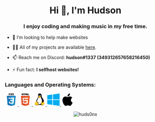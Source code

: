 <h1 align="center">Hi 👋, I'm Hudson</h1>
<h3 align="center">I enjoy coding and making music in my free time.</h3>

- 👋 I’m looking to help make websites

- 👨‍💻 All of my projects are available [here](https://github.com/huds0nx?tab=repositories).

- 📫 Reach me on Discord: **hudson#1337 (349312657658216450)**

- ⚡ Fun fact: **I selfhost websites!**


<h3 align="left">Languages and Operating Systems:</h3>
<p align="left"> <a href="https://www.w3schools.com/css/" target="_blank"> <img src="https://raw.githubusercontent.com/devicons/devicon/master/icons/css3/css3-original-wordmark.svg" alt="css3" width="40" height="40"/> </a> <a href="https://www.w3.org/html/" target="_blank"> <img src="https://raw.githubusercontent.com/devicons/devicon/master/icons/html5/html5-original-wordmark.svg" alt="html5" width="40" height="40"/> </a> <a href="https://www.linux.org/" target="_blank"> <img src="https://raw.githubusercontent.com/devicons/devicon/master/icons/linux/linux-original.svg" alt="linux" width="40" height="40"/> </a> <a href="https://www.microsoft.com/en-us/windows/" target="_blank"> <img src="https://raw.githubusercontent.com/devicons/devicon/master/icons/windows8/windows8-original.svg" alt="css3" width="40" height="40"/> </a> <a href="https://www.apple.com/macos/" target="_blank"> <img src="https://raw.githubusercontent.com/devicons/devicon/master/icons/apple/apple-original.svg" width="40" height="40"/> </a> </p>

<p align="center"><img src="https://github-readme-stats.vercel.app/api?username=huds0nx&show_icons=true&locale=en&theme=tokyonight" alt="huds0nx" /></p>

